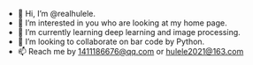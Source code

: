 - 👋 Hi, I’m @realhulele.
- 👀 I’m interested in you who are looking at my home page.
- 🌱 I’m currently learning deep learning and image processing.
- 💞️ I’m looking to collaborate on bar code by Python.
- 📫 Reach me by 1411186676@qq.com or hulele2021@163.com
